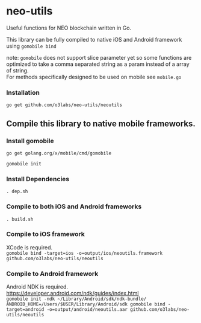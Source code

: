 # neo-utils
Useful functions for NEO blockchain written in Go.

This library can be fully compiled to native iOS and Android framework using `gomobile bind`

note: `gomobile` does not support slice parameter yet so some functions are optimized to take a comma separated string as a param instead of a array of string.  
For methods specifically designed to be used on mobile see ```mobile.go```  

### Installation
`go get github.com/o3labs/neo-utils/neoutils`

## Compile this library to native mobile frameworks.

### Install gomobile
```
go get golang.org/x/mobile/cmd/gomobile

gomobile init
```  

### Install Dependencies
```
. dep.sh
```

### Compile to both iOS and Android frameworks
```
. build.sh
```

### Compile to iOS framework
XCode is required.  
`gomobile bind -target=ios -o=output/ios/neoutils.framework github.com/o3labs/neo-utils/neoutils`

### Compile to Android framework
Android NDK is required. https://developer.android.com/ndk/guides/index.html  
`gomobile init -ndk ~/Library/Android/sdk/ndk-bundle/`  
`ANDROID_HOME=/Users/$USER/Library/Android/sdk gomobile bind -target=android -o=output/android/neoutils.aar github.com/o3labs/neo-utils/neoutils`
